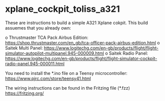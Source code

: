 # xplane_cockpit_toliss_a321

These are instructions to build a simple A321 Xplane cokpit. This build assuemes that you already own:

o Thrustmaster TCA Pack Airbus Edition: https://shop.thrustmaster.com/en_gb/tca-officer-pack-airbus-edition.html
o Saitek Multi Panel: https://www.logitechg.com/en-gb/products/flight/flight-simulator-autopilot-multipanel.945-000009.html
o Saitek Radio Panel: https://www.logitechg.com/en-gb/products/flight/flight-simulator-cockpit-radio-panel.945-000011.html

You need to install the *.ino file on a Teensy microcontroller: https://www.pjrc.com/store/teensy41.html

The wiring instructions can be found in the Fritzing file (*.fzz) https://fritzing.org/
